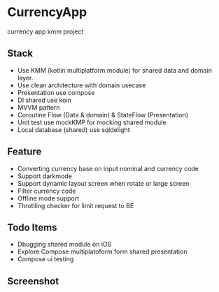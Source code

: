 # CurrencyApp
currency app kmm project

## Stack
- Use KMM (kotlin multiplatform module) for shared data and domain layer. 
- Use clean architecture with domain usecase 
- Presentation use compose
- DI shared use koin 
- MVVM pattern 
- Coroutine Flow (Data & domain) & StateFlow (Presentation)
- Unit test use mockKMP for mocking shared module
- Local database (shared) use sqldelight

## Feature
- Converting currency base on input nominal and currency code
- Support darkmode
- Support dynamic layout screen when rotate or large screen
- Filter currency code 
- Offline mode support
- Throtlling checker for limit request to BE

## Todo Items
- Dbugging shared module on iOS
- Explore Compose multiplatoform form shared presentation
- Compose ui testing

## Screenshot


